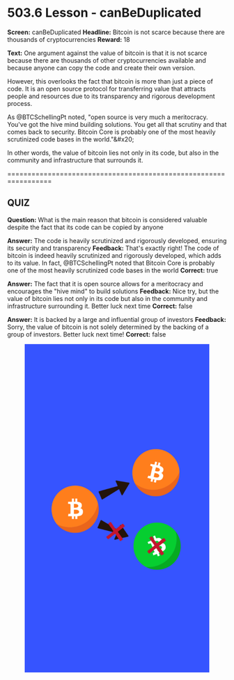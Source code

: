 # 503.6 Lesson - canBeDuplicated

**Screen:** canBeDuplicated
**Headline:** Bitcoin is not scarce because there are thousands of cryptocurrencies
**Reward:** 18

**Text:** One argument against the value of bitcoin is that it is not scarce because there are thousands of other cryptocurrencies available and because anyone can copy the code and create their own version.

However, this overlooks the fact that bitcoin is more than just a piece of code. It is an open source protocol for transferring value that attracts people and resources due to its transparency and rigorous development process.

As @BTCSchellingPt noted, &quot;open source is very much a meritocracy. You&#x27;ve got the hive mind building solutions. You get all that scrutiny and that comes back to security. Bitcoin Core is probably one of the most heavily scrutinized code bases in the world.&quot;&amp;#x20;

In other words, the value of bitcoin lies not only in its code, but also in the community and infrastructure that surrounds it.


=================================================================

## QUIZ

**Question:** What is the main reason that bitcoin is considered valuable despite the fact that its code can be copied by anyone

**Answer:** The code is heavily scrutinized and rigorously developed, ensuring its security and transparency
**Feedback:** That&#x27;s exactly right! The code of bitcoin is indeed heavily scrutinized and rigorously developed, which adds to its value. In fact, @BTCSchellingPt noted that Bitcoin Core is probably one of the most heavily scrutinized code bases in the world
**Correct:** true

**Answer:** The fact that it is open source allows for a meritocracy and encourages the &quot;hive mind&quot; to build solutions
**Feedback:** Nice try, but the value of bitcoin lies not only in its code but also in the community and infrastructure surrounding it. Better luck next time
**Correct:** false

**Answer:** It is backed by a large and influential group of investors
**Feedback:** Sorry, the value of bitcoin is not solely determined by the backing of a group of investors. Better luck next time!
**Correct:** false


<figure><img src="../.gitbook/assets/503-06.png" alt=""><figcaption></figcaption></figure>

